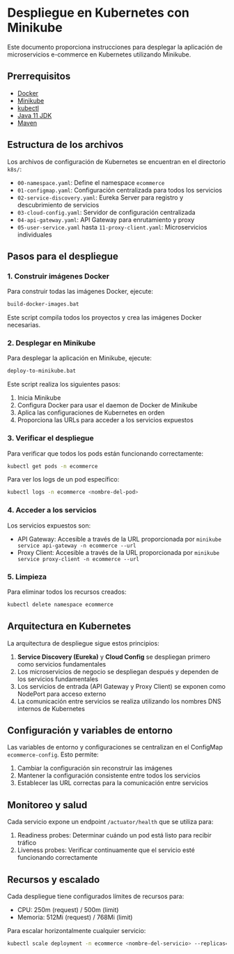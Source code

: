 # Despliegue en Kubernetes con Minikube

Este documento proporciona instrucciones para desplegar la aplicación de microservicios e-commerce en Kubernetes utilizando Minikube.

## Prerrequisitos

- [Docker](https://www.docker.com/products/docker-desktop)
- [Minikube](https://minikube.sigs.k8s.io/docs/start/)
- [kubectl](https://kubernetes.io/docs/tasks/tools/install-kubectl/)
- [Java 11 JDK](https://www.oracle.com/java/technologies/javase/jdk11-archive-downloads.html)
- [Maven](https://maven.apache.org/download.cgi)

## Estructura de los archivos

Los archivos de configuración de Kubernetes se encuentran en el directorio `k8s/`:

- `00-namespace.yaml`: Define el namespace `ecommerce`
- `01-configmap.yaml`: Configuración centralizada para todos los servicios
- `02-service-discovery.yaml`: Eureka Server para registro y descubrimiento de servicios
- `03-cloud-config.yaml`: Servidor de configuración centralizada
- `04-api-gateway.yaml`: API Gateway para enrutamiento y proxy
- `05-user-service.yaml` hasta `11-proxy-client.yaml`: Microservicios individuales

## Pasos para el despliegue

### 1. Construir imágenes Docker

Para construir todas las imágenes Docker, ejecute:

```bash
build-docker-images.bat
```

Este script compila todos los proyectos y crea las imágenes Docker necesarias.

### 2. Desplegar en Minikube

Para desplegar la aplicación en Minikube, ejecute:

```bash
deploy-to-minikube.bat
```

Este script realiza los siguientes pasos:

1. Inicia Minikube
2. Configura Docker para usar el daemon de Docker de Minikube
3. Aplica las configuraciones de Kubernetes en orden
4. Proporciona las URLs para acceder a los servicios expuestos

### 3. Verificar el despliegue

Para verificar que todos los pods están funcionando correctamente:

```bash
kubectl get pods -n ecommerce
```

Para ver los logs de un pod específico:

```bash
kubectl logs -n ecommerce <nombre-del-pod>
```

### 4. Acceder a los servicios

Los servicios expuestos son:

- API Gateway: Accesible a través de la URL proporcionada por `minikube service api-gateway -n ecommerce --url`
- Proxy Client: Accesible a través de la URL proporcionada por `minikube service proxy-client -n ecommerce --url`

### 5. Limpieza

Para eliminar todos los recursos creados:

```bash
kubectl delete namespace ecommerce
```

## Arquitectura en Kubernetes

La arquitectura de despliegue sigue estos principios:

1. **Service Discovery (Eureka)** y **Cloud Config** se despliegan primero como servicios fundamentales
2. Los microservicios de negocio se despliegan después y dependen de los servicios fundamentales
3. Los servicios de entrada (API Gateway y Proxy Client) se exponen como NodePort para acceso externo
4. La comunicación entre servicios se realiza utilizando los nombres DNS internos de Kubernetes

## Configuración y variables de entorno

Las variables de entorno y configuraciones se centralizan en el ConfigMap `ecommerce-config`. Esto permite:

1. Cambiar la configuración sin reconstruir las imágenes
2. Mantener la configuración consistente entre todos los servicios
3. Establecer las URL correctas para la comunicación entre servicios

## Monitoreo y salud

Cada servicio expone un endpoint `/actuator/health` que se utiliza para:

1. Readiness probes: Determinar cuándo un pod está listo para recibir tráfico
2. Liveness probes: Verificar continuamente que el servicio esté funcionando correctamente

## Recursos y escalado

Cada despliegue tiene configurados límites de recursos para:

- CPU: 250m (request) / 500m (limit)
- Memoria: 512Mi (request) / 768Mi (limit)

Para escalar horizontalmente cualquier servicio:

```bash
kubectl scale deployment -n ecommerce <nombre-del-servicio> --replicas=<número-de-réplicas>
```
